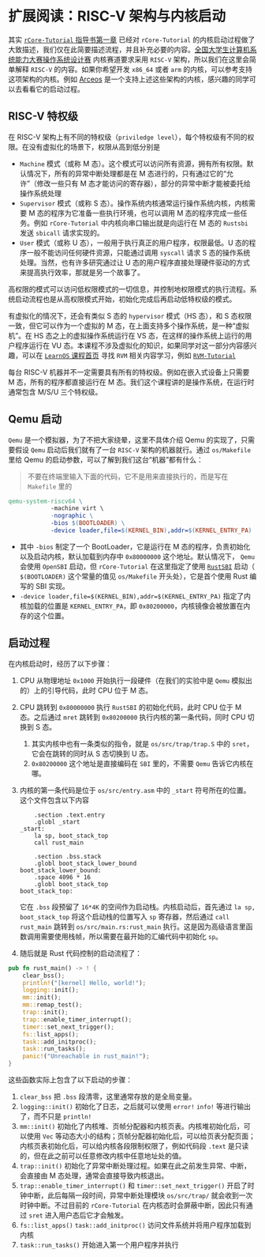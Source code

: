 # 扩展阅读：RISC-V 架构与内核启动

其实 [`rCore-Tutorial` 指导书第一章](http://learningos.cn/rCore-Tutorial-Guide-2023A/chapter1/4mini-rt-baremetal.html) 已经对 `rCore-Tutorial` 的内核启动过程做了大致描述，我们仅在此简要描述流程，并且补充必要的内容。[全国大学生计算机系统能力大赛操作系统设计赛](https://os.educg.net/#/) 内核赛道要求采用 `RISC-V` 架构，所以我们在这里会简单解释 `RISC-V` 的内容。如果你希望开发 `x86_64` 或者 `arm` 的内核，可以参考支持这项架构的内核。例如 [Arceos](https://github.com/rcore-os/arceos/) 是一个支持上述这些架构的内核，感兴趣的同学可以去看看它的启动过程。

## RISC-V 特权级

在 RISC-V 架构上有不同的特权级（`priviledge level`），每个特权级有不同的权限。在没有虚拟化的场景下，权限从高到低分别是

- `Machine` 模式（或称 M 态）。这个模式可以访问所有资源，拥有所有权限。默认情况下，所有的异常中断处理都是在 M 态进行的，只有通过它的“允许”（修改一些只有 M 态才能访问的寄存器），部分的异常中断才能被委托给操作系统处理
- `Supervisor` 模式（或称 S 态）。操作系统内核通常运行操作系统内核，内核需要 M 态的程序为它准备一些执行环境，也可以调用 M 态的程序完成一些任务。例如 `rCore-Tutorial` 中内核向串口输出就是向运行在 M 态的 `Rustsbi` 发送 `sbicall` 请求实现的。
- `User` 模式（或称 U 态），一般用于执行真正的用户程序，权限最低。U 态的程序一般不能访问任何硬件资源，只能通过调用 `syscall` 请求 S 态的操作系统处理。当然，也有许多研究通过让 U 态的用户程序直接处理硬件驱动的方式来提高执行效率，那就是另一个故事了。

高权限的模式可以访问低权限模式的一切信息，并控制地权限模式的执行流程。系统启动流程也是从高权限模式开始，初始化完成后再启动低特权级的模式。

有虚拟化的情况下，还会有类似 S 态的 `hypervisor` 模式（HS 态），和 S 态权限一致，但它可以作为一个虚拟的 M 态，在上面支持多个操作系统，是一种“虚拟机”。在 HS 态之上的虚拟操作系统运行在 VS 态，在这样的操作系统上运行的用户程序运行在 VU 态。本课程不涉及虚拟化的知识，如果同学对这一部分内容感兴趣，可以在 [`LearnOS` 课程首页](https://github.com/LearningOS/) 寻找 `RVM` 相关内容学习，例如 [`RVM-Tutorial`](https://github.com/LearningOS/RVM-Tutorial)

每台 RISC-V 机器并不一定需要具有所有的特权级。例如在嵌入式设备上只需要 M 态，所有的程序都直接运行在 M 态。我们这个课程讲的是操作系统，在运行时通常包含 M/S/U 三个特权级。

## Qemu 启动

`Qemu` 是一个模拟器，为了不把大家绕晕，这里不具体介绍 Qemu 的实现了，只需要假设 `Qemu` 启动后我们就有了一台 `RISC-V` 架构的机器就行。通过 `os/Makefile` 里给 Qemu 的启动参数，可以了解到我们这台“机器”都有什么：

> 不要在终端里输入下面的代码，它不是用来直接执行的，而是写在 `Makefile` 里的

```makefile
qemu-system-riscv64 \
            -machine virt \
            -nographic \
            -bios $(BOOTLOADER) \
            -device loader,file=$(KERNEL_BIN),addr=$(KERNEL_ENTRY_PA)
```

- 其中 `-bios` 制定了一个 BootLoader，它是运行在 M 态的程序，负责初始化以及启动内核，默认加载到内存中 `0x80000000` 这个地址。默认情况下， `Qemu` 会使用 `OpenSBI` 启动，但 `rCore-Tutorial` 在这里指定了使用 [`RustSBI`](https://github.com/rustsbi/rustsbi-qemu/) 启动（ `$(BOOTLOADER)` 这个常量的值见 `os/Makefile` 开头处），它是首个使用 Rust 编写的 SBI 实现。
- `-device loader,file=$(KERNEL_BIN),addr=$(KERNEL_ENTRY_PA)` 指定了内核加载的位置是 `KERNEL_ENTRY_PA`，即 `0x80200000`，内核镜像会被放置在内存的这个位置。

## 启动过程

在内核启动时，经历了以下步骤：

1. CPU 从物理地址 `0x1000` 开始执行一段硬件（在我们的实验中是 `Qemu` 模拟出的）上的引导代码，此时 CPU 位于 M 态。

2. CPU 跳转到 `0x80000000` 执行 `RustSBI` 的初始化代码，此时 CPU 位于 M 态。之后通过 `mret` 跳转到 `0x80200000` 执行内核的第一条代码，同时 CPU 切换到 S 态。
   
   1. 其实内核中也有一条类似的指令，就是 `os/src/trap/trap.S` 中的 `sret`，它会在跳转的同时从 S 态切换到 U 态。
   2. `0x80200000` 这个地址是直接编码在 `SBI` 里的，不需要 `Qemu` 告诉它内核在哪。

3. 内核的第一条代码是位于 `os/src/entry.asm` 中的 `_start` 符号所在的位置。这个文件包含以下内容
   
   ```asm6502
       .section .text.entry
       .globl _start
   _start:
       la sp, boot_stack_top
       call rust_main
   
       .section .bss.stack
       .globl boot_stack_lower_bound
   boot_stack_lower_bound:
       .space 4096 * 16
       .globl boot_stack_top
   boot_stack_top:
   ```
   
    它在 `.bss` 段预留了 `16*4K` 的空间作为启动栈。内核启动后，首先通过 `la sp, boot_stack_top` 将这个启动栈的位置写入 `sp` 寄存器，然后通过 `call rust_main` 跳转到 `os/src/main.rs:rust_main` 执行。这是因为高级语言里函数调用需要使用栈帧，所以需要在最开始的汇编代码中初始化 `sp`。

4. 随后就是 Rust 代码控制的启动流程了：

```rust
pub fn rust_main() -> ! {
    clear_bss();
    println!("[kernel] Hello, world!");
    logging::init();
    mm::init();
    mm::remap_test();
    trap::init();
    trap::enable_timer_interrupt();
    timer::set_next_trigger();
    fs::list_apps();
    task::add_initproc();
    task::run_tasks();
    panic!("Unreachable in rust_main!");
}
```

这些函数实际上包含了以下启动的步骤：

1. `clear_bss` 把 `.bss` 段清零，这里通常存放的是全局变量。
2. `logging::init()` 初始化了日志，之后就可以使用 `error!` `info!` 等进行输出了，而不只是 `println!`
3. `mm::init()` 初始化了内核堆、页帧分配器和内核页表。内核堆初始化后，可以使用 `Vec` 等动态大小的结构；页帧分配器初始化后，可以给页表分配页面；内核页表初始化后，可以给内核各段限制权限了，例如代码段 `.text` 是只读的，但在此之前可以任意修改内核中任意地址处的值。
4. `trap::init()` 初始化了异常中断处理过程。如果在此之前发生异常、中断，会直接由 M 态处理，通常会直接导致内核退出。
5. `trap::enable_timer_interrupt()` 和 `timer::set_next_trigger()` 开启了时钟中断，此后每隔一段时间，异常中断处理模块 `os/src/trap/` 就会收到一次时钟中断。不过目前的 `rCore-Tutorial` 在内核态时会屏蔽中断，因此只有通过 `sret` 进入用户态后它才会触发。
6. `fs::list_apps()` `task::add_initproc()` 访问文件系统并将用户程序加载到内核
7. `task::run_tasks()` 开始进入第一个用户程序并执行
